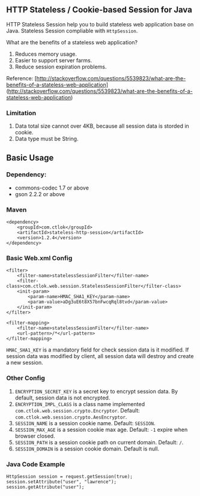 ## HTTP Stateless / Cookie-based Session for Java

HTTP Stateless Session help you to build stateless web application base on Java.
Stateless Session compliable with `HttpSession`.

What are the benefits of a stateless web application?

1. Reduces memory usage.
2. Easier to support server farms.
3. Reduce session expiration problems.

Reference: [http://stackoverflow.com/questions/5539823/what-are-the-benefits-of-a-stateless-web-application] (http://stackoverflow.com/questions/5539823/what-are-the-benefits-of-a-stateless-web-application)

### Limitation

1. Data total size cannot over 4KB, because all session data is storded in cookie. 
2. Data type must be String.

## Basic Usage

### Dependency: 

* commons-codec 1.7 or above
* gson 2.2.2 or above

### Maven

```
<dependency>
    <groupId>com.ctlok</groupId>
    <artifactId>stateless-http-session</artifactId>
    <version>1.2.4</version>
</dependency>
```

### Basic Web.xml Config

```
<filter>
    <filter-name>statelessSessionFilter</filter-name>
    <filter-class>com.ctlok.web.session.StatelessSessionFilter</filter-class>
    <init-param>
        <param-name>HMAC_SHA1_KEY</param-name>
        <param-value>aDg3uE6t8X57bnFwcqRql8tvd</param-value>
    </init-param>
</filter>

<filter-mapping>
    <filter-name>statelessSessionFilter</filter-name>
    <url-pattern>/*</url-pattern>
</filter-mapping>
```

`HMAC_SHA1_KEY` is a mandatory field for check session data is it modified. 
If session data was modified by client, all session data will destroy and create a new session.

### Other Config

1. `ENCRYPTION_SECRET_KEY` is a secret key to encrypt session data. By default, session data is not encrypted.
2. `ENCRYPTION_IMPL_CLASS` is a class name implemented `com.ctlok.web.session.crypto.Encryptor`. Default: `com.ctlok.web.session.crypto.AesEncryptor`.
3. `SESSION_NAME` is a session cookie name. Default: `SESSION`.
4. `SESSION_MAX_AGE` is a session cookie max age. Default: `-1` expire when browser closed.
5. `SESSION_PATH` is a session cookie path on current domain. Default: `/`.
6. `SESSION_DOMAIN` is a session cookie domain. Default is null.

### Java Code Example

```
HttpSession session = request.getSession(true);
session.setAttribute("user", "lawrence");
session.getAttribute("user");
```
